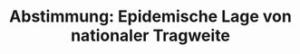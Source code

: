 ---
abstimmung:
  abstimmung: 1
  bundestagssitzung: 215
  legislaturperiode: 19
categories:
- Todo
data:
- title: Abstimmungsergebnis 20210304_1-data.pdf
  url: /res/2021-btw/abstimmungsergebnisse/20210304_1-data.pdf
- title: Abstimmungsergebnis 20210304_1_xls-data.xlsx
  url: /res/2021-btw/abstimmungsergebnisse/20210304_1_xls-data.xlsx
- title: Abstimmungsergebnis 20210304_1_xls-data.csv
  url: /res/2021-btw/abstimmungsergebnisse/csv/20210304_1_xls-data.csv
ergebnis:
  afd:
    enthaltung: 0
    gesamt: 88
    ja: 0
    nein: 78
    nichtabgegeben: 10
    ungueltig: 0
  bü90/gr:
    enthaltung: 0
    gesamt: 67
    ja: 0
    nein: 64
    nichtabgegeben: 3
    ungueltig: 0
  cdu/csu:
    enthaltung: 2
    gesamt: 246
    ja: 223
    nein: 7
    nichtabgegeben: 14
    ungueltig: 0
  die linke.:
    enthaltung: 0
    gesamt: 69
    ja: 0
    nein: 61
    nichtabgegeben: 8
    ungueltig: 0
  fdp:
    enthaltung: 0
    gesamt: 80
    ja: 0
    nein: 77
    nichtabgegeben: 3
    ungueltig: 0
  file: 20210304_1_xls-data.xlsx
  fraktionslos:
    enthaltung: 0
    gesamt: 7
    ja: 0
    nein: 6
    nichtabgegeben: 1
    ungueltig: 0
  spd:
    enthaltung: 1
    gesamt: 152
    ja: 144
    nein: 0
    nichtabgegeben: 7
    ungueltig: 0
layout: abstimmung
links:
- title: Link zu bundestag.de
  url: https://www.bundestag.de/parlament/plenum/abstimmung/abstimmung?id=716
preview: 'Deutscher Bundestag


  215. Sitzung des Deutschen Bundestages

  am Donnerstag, 4. März 2021


  Endgültiges Ergebnis der Namentlichen Abstimmung Nr. 1


  Gesetzentwurf der Fraktionen der CDU/CSU und SPD

  Entwurf eines Gesetzes zur Fortgeltung der die epidemische Lage von nationaler Tragweite

  betreffenden Regelungen

  Drs. 19/26545 und 19/27291'
tags:
- Todo
title: 'Abstimmung: Epidemische Lage von nationaler Tragweite'
---